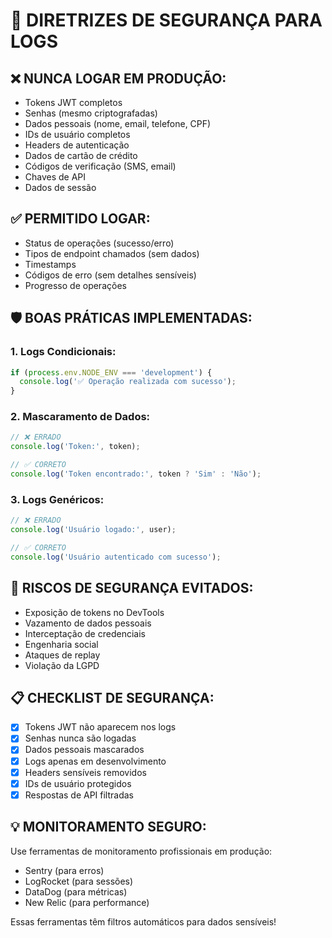 # 🔐 DIRETRIZES DE SEGURANÇA PARA LOGS

## ❌ **NUNCA LOGAR EM PRODUÇÃO:**
- Tokens JWT completos
- Senhas (mesmo criptografadas)
- Dados pessoais (nome, email, telefone, CPF)
- IDs de usuário completos
- Headers de autenticação
- Dados de cartão de crédito
- Códigos de verificação (SMS, email)
- Chaves de API
- Dados de sessão

## ✅ **PERMITIDO LOGAR:**
- Status de operações (sucesso/erro)
- Tipos de endpoint chamados (sem dados)
- Timestamps
- Códigos de erro (sem detalhes sensíveis)
- Progresso de operações

## 🛡️ **BOAS PRÁTICAS IMPLEMENTADAS:**

### 1. **Logs Condicionais:**
```javascript
if (process.env.NODE_ENV === 'development') {
  console.log('✅ Operação realizada com sucesso');
}
```

### 2. **Mascaramento de Dados:**
```javascript
// ❌ ERRADO
console.log('Token:', token);

// ✅ CORRETO
console.log('Token encontrado:', token ? 'Sim' : 'Não');
```

### 3. **Logs Genéricos:**
```javascript
// ❌ ERRADO
console.log('Usuário logado:', user);

// ✅ CORRETO
console.log('Usuário autenticado com sucesso');
```

## 🚨 **RISCOS DE SEGURANÇA EVITADOS:**
- Exposição de tokens no DevTools
- Vazamento de dados pessoais
- Interceptação de credenciais
- Engenharia social
- Ataques de replay
- Violação da LGPD

## 📋 **CHECKLIST DE SEGURANÇA:**
- [x] Tokens JWT não aparecem nos logs
- [x] Senhas nunca são logadas
- [x] Dados pessoais mascarados
- [x] Logs apenas em desenvolvimento
- [x] Headers sensíveis removidos
- [x] IDs de usuário protegidos
- [x] Respostas de API filtradas

## 💡 **MONITORAMENTO SEGURO:**
Use ferramentas de monitoramento profissionais em produção:
- Sentry (para erros)
- LogRocket (para sessões)
- DataDog (para métricas)
- New Relic (para performance)

Essas ferramentas têm filtros automáticos para dados sensíveis!
